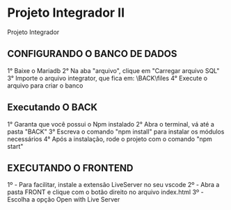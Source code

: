 # Projeto Integrador II
Projeto Integrador

## CONFIGURANDO O BANCO DE DADOS
1° Baixe o Mariadb
2° Na aba "arquivo", clique em "Carregar arquivo SQL"
3° Importe o arquivo integrator, que fica em: \BACK\files
4° Execute o arquivo para criar o banco

## Executando O BACK
1° Garanta que você possui o Npm instalado
2° Abra o terminal, vá até a pasta "BACK"
3° Escreva o comando "npm install" para instalar os módulos necessários
4° Após a instalação, rode o projeto com o comando "npm start"

## EXECUTANDO O FRONTEND
1º - Para facilitar, instale a extensão LiveServer no seu vscode
2º - Abra a pasta FRONT e clique com o botão direito no arquivo index.html
3º - Escolha a opção Open with Live Server
